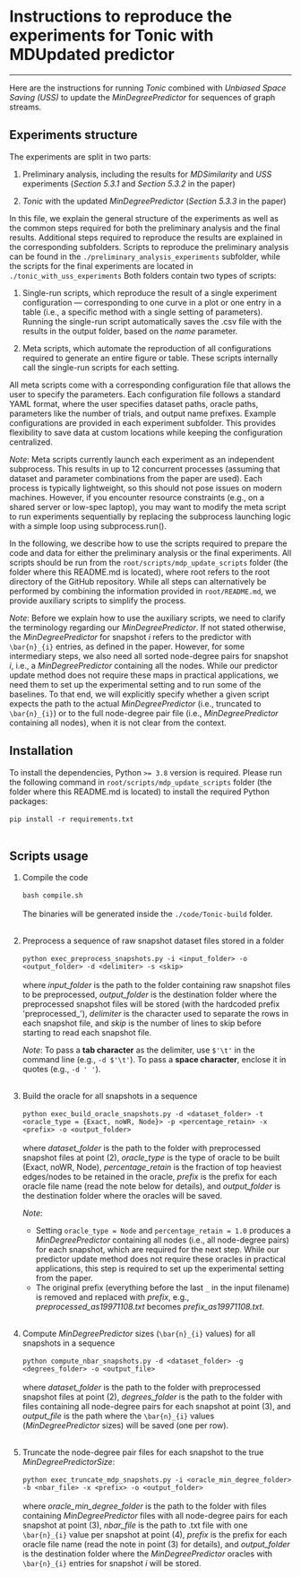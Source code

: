 # Instructions to reproduce the experiments for Tonic with MDUpdated predictor

---

Here are the instructions for running *Tonic* combined with *Unbiased Space Saving (USS)* to update the *MinDegreePredictor* for sequences of graph streams.

## Experiments structure

The experiments are split in two parts:

1. Preliminary analysis, including the results for *MDSimilarity* and *USS* experiments (*Section 5.3.1* and *Section 5.3.2* in the paper)

2. *Tonic* with the updated *MinDegreePredictor* (*Section 5.3.3* in the paper)

In this file, we explain the general structure of the experiments as well as the common steps required for both the preliminary analysis and the final results. Additional steps required to reproduce the results are explained in the corresponding subfolders. Scripts to reproduce the preliminary analysis can be found in the `./preliminary_analysis_experiments` subfolder, while the scripts for the final experiments are located in `./tonic_with_uss_experiments` Both folders contain two types of scripts:

1. Single-run scripts, which reproduce the result of a single experiment configuration — corresponding to one curve in a plot or one entry in a table (i.e., a specific method with a single setting of parameters). Running the single-run script automatically saves the .csv file with the results in the output folder, based on the *name* parameter.

2. Meta scripts, which automate the reproduction of all configurations required to generate an entire figure or table. These scripts internally call the single-run scripts for each setting.

All meta scripts come with a corresponding configuration file that allows the user to specify the parameters. Each configuration file follows a standard YAML format, where the user specifies dataset paths, oracle paths, parameters like the number of trials, and output name prefixes. Example configurations are provided in each experiment subfolder. This provides flexibility to save data at custom locations while keeping the configuration centralized.

*Note*: Meta scripts currently launch each experiment as an independent subprocess. This results in up to 12 concurrent processes (assuming that dataset and parameter combinations from the paper are used). Each process is typically lightweight, so this should not pose issues on modern machines. However, if you encounter resource constraints (e.g., on a shared server or low-spec laptop), you may want to modify the meta script to run experiments sequentially by replacing the subprocess launching logic with a simple loop using subprocess.run().

In the following, we describe how to use the scripts required to prepare the code and data for either the preliminary analysis or the final experiments. All scripts should be run from the `root/scripts/mdp_update_scripts` folder (the folder where this README.md is located), where root refers to the root directory of the GitHub repository. While all steps can alternatively be performed by combining the information provided in `root/README.md`, we provide auxiliary scripts to simplify the process.

*Note*: Before we explain how to use the auxiliary scripts, we need to clarify the terminology regarding our *MinDegreePredictor*. If not stated otherwise, the *MinDegreePredictor* for snapshot *i* refers to the predictor with `\bar{n}_{i}` entries, as defined in the paper. However, for some intermediary steps, we also need all sorted node-degree pairs for snapshot *i*, i.e., a *MinDegreePredictor* containing all the nodes. While our predictor update method does not require these maps in practical applications, we need them to set up the experimental setting and to run some of the baselines. To that end, we will explicitly specify whether a given script expects the path to the actual *MinDegreePredictor* (i.e., truncated to `\bar{n}_{i}`) or to the full node-degree pair file (i.e., *MinDegreePredictor* containing all nodes), when it is not clear from the context.

## Installation

   To install the dependencies, Python `>= 3.8` version is required. Please run the following command in `root/scripts/mdp_update_scripts` folder (the folder where this README.md is located) to install the required Python packages:
   <br><br>
   `pip install -r requirements.txt`
   <br><br>
   
## Scripts usage

1. Compile the code
   <br><br>
   `bash compile.sh`
   <br><br>
   The binaries will be generated inside the `./code/Tonic-build` folder.
   <br><br>

2. Preprocess a sequence of raw snapshot dataset files stored in a folder
   <br><br>
   `python exec_preprocess_snapshots.py -i <input_folder> -o <output_folder> -d <delimiter> -s <skip>`
   <br><br>
   where *input_folder* is the path to the folder containing raw snapshot files to be preprocessed, *output_folder* is the destination folder where the preprocessed snapshot files will be stored (with the hardcoded prefix 'preprocessed_'), *delimiter* is the character used to separate the rows in each snapshot file, and *skip* is the number of lines to skip before starting to read each snapshot file.

   *Note*: To pass a **tab character** as the delimiter, use `$'\t'` in the command line (e.g., `-d $'\t'`). To pass a **space character**, enclose it in quotes (e.g., `-d ' '`).
   <br><br>

3. Build the oracle for all snapshots in a sequence 
   <br><br>
   `python exec_build_oracle_snapshots.py -d <dataset_folder> -t <oracle_type = {Exact, noWR, Node}> -p <percentage_retain> -x <prefix> -o <output_folder>`
   <br><br>
   where *dataset_folder* is the path to the folder with preprocessed snapshot files at point (2), *oracle_type* is the type of oracle to be built (Exact, noWR, Node), *percentage_retain* is the fraction of top heaviest edges/nodes to be retained in the oracle, *prefix* is the prefix for each oracle file name (read the note below for details), and *output_folder* is the destination folder where the oracles will be saved. 
   
   *Note*:
   - Setting `oracle_type = Node` and `percentage_retain = 1.0` produces a *MinDegreePredictor* containing all nodes (i.e., all    node-degree pairs) for each snapshot, which are required for the next step. While our predictor update method does not require these oracles in practical applications, this step is required to set up the experimental setting from the paper.
   - The original prefix (everything before the last `_` in the input filename) is removed and replaced with *prefix*, e.g., *preprocessed_as19971108.txt* becomes *prefix_as19971108.txt*.
   <br><br>

4. Compute *MinDegreePredictor* sizes (`\bar{n}_{i}` values) for all snapshots in a sequence
   <br><br>
   `python compute_nbar_snapshots.py -d <dataset_folder> -g <degrees_folder> -o <output_file>`
   <br><br>
   where *dataset_folder* is the path to the folder with preprocessed snapshot files at point (2), *degrees_folder* is the path to the folder with files containing all node-degree pairs for each snapshot at point (3), and *output_file* is the path where the `\bar{n}_{i}` values (*MinDegreePredictor* sizes) will be saved (one per row).
   <br><br>

5. Truncate the node-degree pair files for each snapshot to the true *MinDegreePredictorSize*:
   <br><br>
   `python exec_truncate_mdp_snapshots.py -i <oracle_min_degree_folder> -b <nbar_file> -x <prefix> -o <output_folder>`
   <br><br>
   where *oracle_min_degree_folder* is the path to the folder with files containing *MinDegreePredictor* files with all node-degree pairs for each snapshot at point (3), *nbar_file* is the path to .txt file with one `\bar{n}_{i}` value per snapshot at point (4), *prefix* is the prefix for each oracle file name (read the note in point (3) for details), and *output_folder* is the destination folder where the *MinDegreePredictor* oracles with `\bar{n}_{i}` entries for snapshot *i* will be stored.
   <br><br>